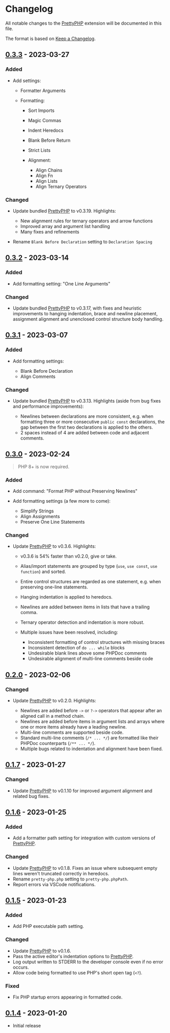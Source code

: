 # Changelog

All notable changes to the [PrettyPHP] extension will be documented in this file.

The format is based on [Keep a Changelog](https://keepachangelog.com/en/1.0.0/).

## [0.3.3] - 2023-03-27

### Added

- Add settings:

  - Formatter Arguments
  - Formatting:

    - Sort Imports
    - Magic Commas
    - Indent Heredocs
    - Blank Before Return
    - Strict Lists
    - Alignment:

      - Align Chains
      - Align Fn
      - Align Lists
      - Align Ternary Operators

### Changed

- Update bundled [PrettyPHP] to v0.3.19. Highlights:

  - New alignment rules for ternary operators and arrow functions
  - Improved array and argument list handling
  - Many fixes and refinements

- Rename `Blank Before Declaration` setting to `Declaration Spacing`

## [0.3.2] - 2023-03-14

### Added

- Add formatting setting: "One Line Arguments"

### Changed

- Update bundled [PrettyPHP] to v0.3.17, with fixes and heuristic improvements to hanging indentation, brace and newline
  placement, assignment alignment and unenclosed control structure body handling.

## [0.3.1] - 2023-03-07

### Added

- Add formatting settings:

  - Blank Before Declaration
  - Align Comments

### Changed

- Update bundled [PrettyPHP] to v0.3.13. Highlights (aside from bug fixes and performance improvements):

  - Newlines between declarations are more consistent, e.g. when formatting three or more consecutive `public const`
    declarations, the gap between the first two declarations is applied to the others.
  - 2 spaces instead of 4 are added between code and adjacent comments.

## [0.3.0] - 2023-02-24

> PHP 8+ is now required.

### Added

- Add command: "Format PHP without Preserving Newlines"
- Add formatting settings (a few more to come):

  - Simplify Strings
  - Align Assignments
  - Preserve One Line Statements

### Changed

- Update [PrettyPHP] to v0.3.6. Highlights:

  - v0.3.6 is 54% faster than v0.2.0, give or take.
  - Alias/import statements are grouped by type (`use`, `use const`, `use function`) and sorted.
  - Entire control structures are regarded as one statement, e.g. when preserving one-line statements.
  - Hanging indentation is applied to heredocs.
  - Newlines are added between items in lists that have a trailing comma.
  - Ternary operator detection and indentation is more robust.
  - Multiple issues have been resolved, including:

    - Inconsistent formatting of control structures with missing braces
    - Inconsistent detection of `do ... while` blocks
    - Undesirable blank lines above some PHPDoc comments
    - Undesirable alignment of multi-line comments beside code

## [0.2.0] - 2023-02-06

### Changed

- Update [PrettyPHP] to v0.2.0. Highlights:

  - Newlines are added before `->` or `?->` operators that appear after an aligned call in a method chain.
  - Newlines are added before items in argument lists and arrays where one or more items already have a leading newline.
  - Multi-line comments are supported beside code.
  - Standard multi-line comments (`/* ... */`) are formatted like their PHPDoc counterparts (`/** ... */`).
  - Multiple bugs related to indentation and alignment have been fixed.

## [0.1.7] - 2023-01-27

### Changed

- Update [PrettyPHP] to v0.1.10 for improved argument alignment and related bug fixes.

## [0.1.6] - 2023-01-25

### Added

- Add a formatter path setting for integration with custom versions of [PrettyPHP].

### Changed

- Update [PrettyPHP] to v0.1.8. Fixes an issue where subsequent empty lines weren't truncated correctly in heredocs.
- Rename `pretty-php.php` setting to `pretty-php.phpPath`.
- Report errors via VSCode notifications.

## [0.1.5] - 2023-01-23

### Added

- Add PHP executable path setting.

### Changed

- Update [PrettyPHP] to v0.1.6.
- Pass the active editor's indentation options to [PrettyPHP].
- Log output written to STDERR to the developer console even if no error occurs.
- Allow code being formatted to use PHP's short open tag (`<?`).

### Fixed

- Fix PHP startup errors appearing in formatted code.

## [0.1.4] - 2023-01-20

- Initial release


[0.3.3]: https://github.com/lkrms/vscode-pretty-php/releases/tag/v0.3.3
[0.3.2]: https://github.com/lkrms/vscode-pretty-php/releases/tag/v0.3.2
[0.3.1]: https://github.com/lkrms/vscode-pretty-php/releases/tag/v0.3.1
[0.3.0]: https://github.com/lkrms/vscode-pretty-php/releases/tag/v0.3.0
[0.2.0]: https://github.com/lkrms/vscode-pretty-php/releases/tag/v0.2.0
[0.1.7]: https://github.com/lkrms/vscode-pretty-php/releases/tag/v0.1.7
[0.1.6]: https://github.com/lkrms/vscode-pretty-php/releases/tag/v0.1.6
[0.1.5]: https://github.com/lkrms/vscode-pretty-php/releases/tag/v0.1.5
[0.1.4]: https://github.com/lkrms/vscode-pretty-php/releases/tag/v0.1.4
[PrettyPHP]: https://github.com/lkrms/pretty-php
